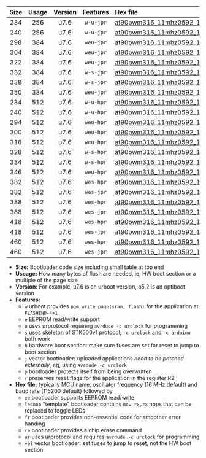 |Size|Usage|Version|Features|Hex file|
|:-:|:-:|:-:|:-:|:--|
|234|256|u7.6|`w-u-jpr`|[at90pwm316_11mhz0592_19200bps_ur_vbl.hex](https://raw.githubusercontent.com/stefanrueger/urboot/main//at90pwm316_11mhz0592_19200bps_ur_vbl.hex)|
|240|256|u7.6|`w-u-jpr`|[at90pwm316_11mhz0592_19200bps_lednop_ur_vbl.hex](https://raw.githubusercontent.com/stefanrueger/urboot/main//at90pwm316_11mhz0592_19200bps_lednop_ur_vbl.hex)|
|298|384|u7.6|`weu-jpr`|[at90pwm316_11mhz0592_19200bps_ee_ur_vbl.hex](https://raw.githubusercontent.com/stefanrueger/urboot/main//at90pwm316_11mhz0592_19200bps_ee_ur_vbl.hex)|
|304|384|u7.6|`weu-jpr`|[at90pwm316_11mhz0592_19200bps_ee_lednop_ur_vbl.hex](https://raw.githubusercontent.com/stefanrueger/urboot/main//at90pwm316_11mhz0592_19200bps_ee_lednop_ur_vbl.hex)|
|322|384|u7.6|`weu-jpr`|[at90pwm316_11mhz0592_19200bps_ee_lednop_fr_ur_vbl.hex](https://raw.githubusercontent.com/stefanrueger/urboot/main//at90pwm316_11mhz0592_19200bps_ee_lednop_fr_ur_vbl.hex)|
|332|384|u7.6|`w-s-jpr`|[at90pwm316_11mhz0592_19200bps_vbl.hex](https://raw.githubusercontent.com/stefanrueger/urboot/main//at90pwm316_11mhz0592_19200bps_vbl.hex)|
|338|384|u7.6|`w-s-jpr`|[at90pwm316_11mhz0592_19200bps_lednop_vbl.hex](https://raw.githubusercontent.com/stefanrueger/urboot/main//at90pwm316_11mhz0592_19200bps_lednop_vbl.hex)|
|350|384|u7.6|`weu-jpr`|[at90pwm316_11mhz0592_19200bps_ee_lednop_fr_ce_ur_vbl.hex](https://raw.githubusercontent.com/stefanrueger/urboot/main//at90pwm316_11mhz0592_19200bps_ee_lednop_fr_ce_ur_vbl.hex)|
|234|512|u7.6|`w-u-hpr`|[at90pwm316_11mhz0592_19200bps_ur.hex](https://raw.githubusercontent.com/stefanrueger/urboot/main//at90pwm316_11mhz0592_19200bps_ur.hex)|
|240|512|u7.6|`w-u-hpr`|[at90pwm316_11mhz0592_19200bps_lednop_ur.hex](https://raw.githubusercontent.com/stefanrueger/urboot/main//at90pwm316_11mhz0592_19200bps_lednop_ur.hex)|
|294|512|u7.6|`weu-hpr`|[at90pwm316_11mhz0592_19200bps_ee_ur.hex](https://raw.githubusercontent.com/stefanrueger/urboot/main//at90pwm316_11mhz0592_19200bps_ee_ur.hex)|
|300|512|u7.6|`weu-hpr`|[at90pwm316_11mhz0592_19200bps_ee_lednop_ur.hex](https://raw.githubusercontent.com/stefanrueger/urboot/main//at90pwm316_11mhz0592_19200bps_ee_lednop_ur.hex)|
|318|512|u7.6|`weu-hpr`|[at90pwm316_11mhz0592_19200bps_ee_lednop_fr_ur.hex](https://raw.githubusercontent.com/stefanrueger/urboot/main//at90pwm316_11mhz0592_19200bps_ee_lednop_fr_ur.hex)|
|328|512|u7.6|`w-s-hpr`|[at90pwm316_11mhz0592_19200bps.hex](https://raw.githubusercontent.com/stefanrueger/urboot/main//at90pwm316_11mhz0592_19200bps.hex)|
|334|512|u7.6|`w-s-hpr`|[at90pwm316_11mhz0592_19200bps_lednop.hex](https://raw.githubusercontent.com/stefanrueger/urboot/main//at90pwm316_11mhz0592_19200bps_lednop.hex)|
|346|512|u7.6|`weu-hpr`|[at90pwm316_11mhz0592_19200bps_ee_lednop_fr_ce_ur.hex](https://raw.githubusercontent.com/stefanrueger/urboot/main//at90pwm316_11mhz0592_19200bps_ee_lednop_fr_ce_ur.hex)|
|382|512|u7.6|`wes-hpr`|[at90pwm316_11mhz0592_19200bps_ee.hex](https://raw.githubusercontent.com/stefanrueger/urboot/main//at90pwm316_11mhz0592_19200bps_ee.hex)|
|382|512|u7.6|`wes-jpr`|[at90pwm316_11mhz0592_19200bps_ee_vbl.hex](https://raw.githubusercontent.com/stefanrueger/urboot/main//at90pwm316_11mhz0592_19200bps_ee_vbl.hex)|
|388|512|u7.6|`wes-hpr`|[at90pwm316_11mhz0592_19200bps_ee_lednop.hex](https://raw.githubusercontent.com/stefanrueger/urboot/main//at90pwm316_11mhz0592_19200bps_ee_lednop.hex)|
|388|512|u7.6|`wes-jpr`|[at90pwm316_11mhz0592_19200bps_ee_lednop_vbl.hex](https://raw.githubusercontent.com/stefanrueger/urboot/main//at90pwm316_11mhz0592_19200bps_ee_lednop_vbl.hex)|
|418|512|u7.6|`wes-hpr`|[at90pwm316_11mhz0592_19200bps_ee_lednop_fr.hex](https://raw.githubusercontent.com/stefanrueger/urboot/main//at90pwm316_11mhz0592_19200bps_ee_lednop_fr.hex)|
|418|512|u7.6|`wes-jpr`|[at90pwm316_11mhz0592_19200bps_ee_lednop_fr_vbl.hex](https://raw.githubusercontent.com/stefanrueger/urboot/main//at90pwm316_11mhz0592_19200bps_ee_lednop_fr_vbl.hex)|
|460|512|u7.6|`wes-hpr`|[at90pwm316_11mhz0592_19200bps_ee_lednop_fr_ce.hex](https://raw.githubusercontent.com/stefanrueger/urboot/main//at90pwm316_11mhz0592_19200bps_ee_lednop_fr_ce.hex)|
|460|512|u7.6|`wes-jpr`|[at90pwm316_11mhz0592_19200bps_ee_lednop_fr_ce_vbl.hex](https://raw.githubusercontent.com/stefanrueger/urboot/main//at90pwm316_11mhz0592_19200bps_ee_lednop_fr_ce_vbl.hex)|

- **Size:** Bootloader code size including small table at top end
- **Useage:** How many bytes of flash are needed, ie, HW boot section or a multiple of the page size
- **Version:** For example, u7.6 is an urboot version, o5.2 is an optiboot version
- **Features:**
  + `w` urboot provides `pgm_write_page(sram, flash)` for the application at `FLASHEND-4+1`
  + `e` EEPROM read/write support
  + `u` uses urprotocol requiring `avrdude -c urclock` for programming
  + `s` uses skeleton of STK500v1 protocol; `-c urclock` and `-c arduino` both work
  + `h` hardware boot section: make sure fuses are set for reset to jump to boot section
  + `j` vector bootloader: uploaded applications *need to be patched externally*, eg, using `avrdude -c urclock`
  + `p` bootloader protects itself from being overwritten
  + `r` preserves reset flags for the application in the register R2
- **Hex file:** typically MCU name, oscillator frequency (16 MHz default) and baud rate (115200 default) followed by
  + `ee` bootloader supports EEPROM read/write
  + `lednop` "template" bootloader contains `mov rx,rx` nops that can be replaced to toggle LEDs
  + `fr` bootloader provides non-essential code for smoother error handing
  + `ce` bootloader provides a chip erase command
  + `ur` uses urprotocol and requires `avrdude -c urclock` for programming
  + `vbl` vector bootloader: set fuses to jump to reset, not the HW boot section
